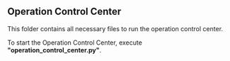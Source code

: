 ## Operation Control Center
This folder contains all necessary files to run the operation control center.

To start the Operation Control Center, execute **"operation_control_center.py"**.

